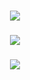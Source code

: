 


### <div align="center"><img style="width=20px" src="https://github-readme-stats.vercel.app/api/top-langs/?username=dixpie&layout=compact&show_icons=true&theme=radical&hide_title=true"></div>
### <div align="center"><img src="https://github-readme-stats.vercel.app/api?username=dixpie&show_icons=true&theme=radical&hide_title=true"></div>
### <div align="center"><img src="https://github-readme-stats.vercel.app/api/wakatime?username=dixpie&show_icons=true&theme=radical&hide_title=true"></div>
